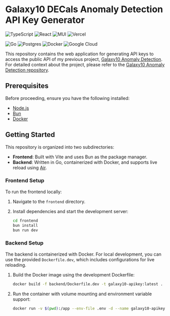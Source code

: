 # Galaxy10 DECals Anomaly Detection API Key Generator

![TypeScript](https://img.shields.io/badge/typescript-%23007ACC.svg?style=for-the-badge&logo=typescript&logoColor=white)
![React](https://img.shields.io/badge/react-%2320232a.svg?style=for-the-badge&logo=react&logoColor=%2361DAFB)
![MUI](https://img.shields.io/badge/MUI-%230081CB.svg?style=for-the-badge&logo=mui&logoColor=white)
![Vercel](https://img.shields.io/badge/vercel-%23000000.svg?style=for-the-badge&logo=vercel&logoColor=white)

![Go](https://img.shields.io/badge/go-%2300ADD8.svg?style=for-the-badge&logo=go&logoColor=white)
![Postgres](https://img.shields.io/badge/postgres-%23316192.svg?style=for-the-badge&logo=postgresql&logoColor=white)
![Docker](https://img.shields.io/badge/docker-%230db7ed.svg?style=for-the-badge&logo=docker&logoColor=white)
![Google Cloud](https://img.shields.io/badge/GoogleCloud-%234285F4.svg?style=for-the-badge&logo=google-cloud&logoColor=white)

This repository contains the web application for generating API keys to access the public API of my previous project, [Galaxy10 Anomaly Detection](https://github.com/oadultradeepfield/galaxy10-anomaly-detection). For detailed context about the project, please refer to the [Galaxy10 Anomaly Detection repository](https://github.com/oadultradeepfield/galaxy10-anomaly-detection).

## Prerequisites

Before proceeding, ensure you have the following installed:

- [Node.js](https://nodejs.org/en)
- [Bun](https://bun.sh/)
- [Docker](https://www.docker.com/)

## Getting Started

This repository is organized into two subdirectories:

- **Frontend**: Built with Vite and uses Bun as the package manager.
- **Backend**: Written in Go, containerized with Docker, and supports live reload using [Air](https://github.com/cosmtrek/air).

### Frontend Setup

To run the frontend locally:

1. Navigate to the `frontend` directory.
2. Install dependencies and start the development server:

   ```bash
   cd frontend
   bun install
   bun run dev
   ```

### Backend Setup

The backend is containerized with Docker. For local development, you can use the provided `Dockerfile.dev`, which includes configurations for live reloading.

1. Build the Docker image using the development Dockerfile:

   ```bash
   docker build -f backend/Dockerfile.dev -t galaxy10-apikey:latest .
   ```

2. Run the container with volume mounting and environment variable support:

   ```bash
   docker run -v $(pwd):/app --env-file .env -d --name galaxy10-apikey -p 8080:8080 galaxy10-apikey:latest
   ```
